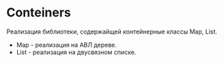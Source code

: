 # Conteiners
Реализация библиотеки, содержайщей контейнерные классы Map, List.
- Map - реализация на АВЛ дереве.
- List - реализация на двусвязном списке.
